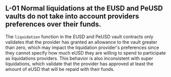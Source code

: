 
## L-01 Normal liquidations at the EUSD and PeUSD vaults do not take into account providers preferences over their funds.

The `liquidation` function in the EUSD and PeUSD vault contracts only validates that the provider has granted an allowance to the vault greater than zero, which may impact the liquidation provider's preferences since they cannot specify how much eUSD they are willing to spend to participate as liquidations providers. This behavior is also inconsistent with super liquidations, which validate that the provider has approved at least the amount of eUSD that will be repaid with their funds.